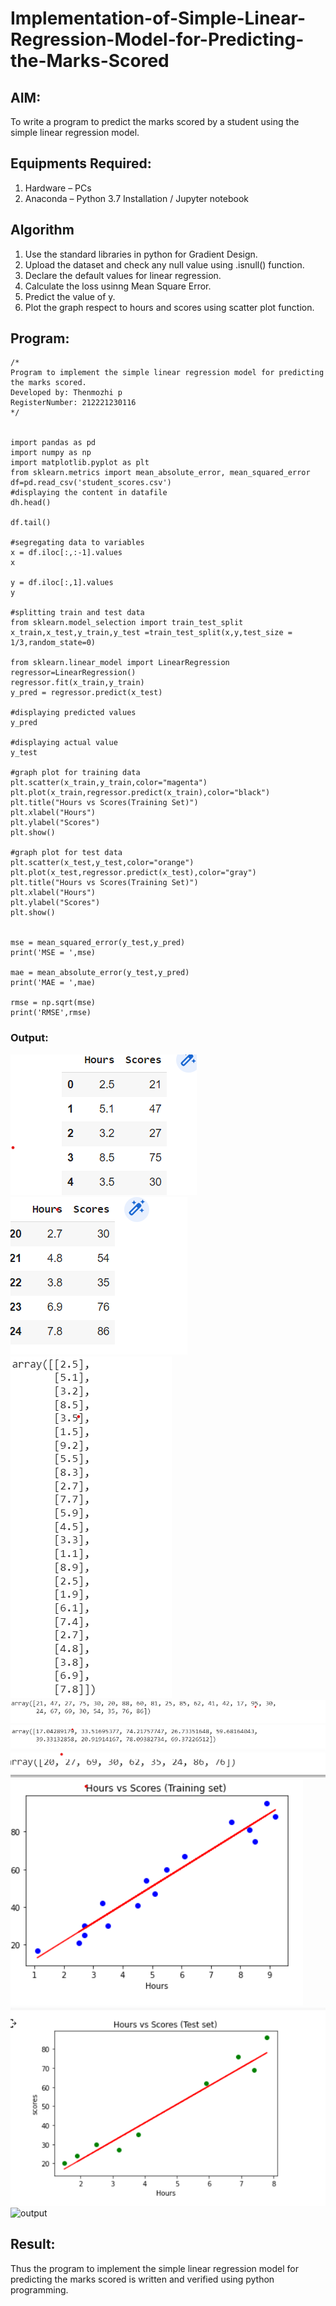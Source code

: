# Implementation-of-Simple-Linear-Regression-Model-for-Predicting-the-Marks-Scored

## AIM:
To write a program to predict the marks scored by a student using the simple linear regression model.

## Equipments Required:
1. Hardware – PCs
2. Anaconda – Python 3.7 Installation / Jupyter notebook

## Algorithm
1. Use the standard libraries in python for Gradient Design.
2. Upload the dataset and check any null value using .isnull() function.
3. Declare the default values for linear regression.
4. Calculate the loss usinng Mean Square Error.
5. Predict the value of y.
6. Plot the graph respect to hours and scores using scatter plot function. 

## Program:
```
/*
Program to implement the simple linear regression model for predicting the marks scored.
Developed by: Thenmozhi p
RegisterNumber: 212221230116 
*/


import pandas as pd
import numpy as np
import matplotlib.pyplot as plt
from sklearn.metrics import mean_absolute_error, mean_squared_error
df=pd.read_csv('student_scores.csv')
#displaying the content in datafile
dh.head()

df.tail()

#segregating data to variables
x = df.iloc[:,:-1].values
x

y = df.iloc[:,1].values
y

#splitting train and test data
from sklearn.model_selection import train_test_split
x_train,x_test,y_train,y_test =train_test_split(x,y,test_size = 1/3,random_state=0)

from sklearn.linear_model import LinearRegression
regressor=LinearRegression()
regressor.fit(x_train,y_train)
y_pred = regressor.predict(x_test)

#displaying predicted values
y_pred

#displaying actual value
y_test

#graph plot for training data
plt.scatter(x_train,y_train,color="magenta")
plt.plot(x_train,regressor.predict(x_train),color="black")
plt.title("Hours vs Scores(Training Set)")
plt.xlabel("Hours")
plt.ylabel("Scores")
plt.show()

#graph plot for test data
plt.scatter(x_test,y_test,color="orange")
plt.plot(x_test,regressor.predict(x_test),color="gray")
plt.title("Hours vs Scores(Training Set)")
plt.xlabel("Hours")
plt.ylabel("Scores")
plt.show()


mse = mean_squared_error(y_test,y_pred)
print('MSE = ',mse)

mae = mean_absolute_error(y_test,y_pred)
print('MAE = ',mae)

rmse = np.sqrt(mse)
print('RMSE',rmse)

```
### Output:
![output](./ml1.png)
![output](./ml2.png)
![output](./ml3.png)
![output](./ml4.png)
![output](./ml5.png)
![output](./ml6.png)
![output](./ml7.png)
![output](./ml8.png)
![output](./ml9.png)


## Result:
Thus the program to implement the simple linear regression model for predicting the marks scored is written and verified using python programming.
